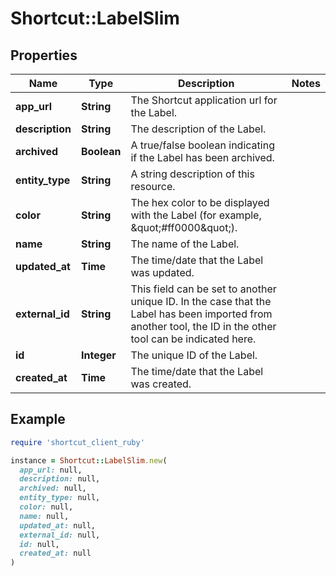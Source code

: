 # Shortcut::LabelSlim

## Properties

| Name | Type | Description | Notes |
| ---- | ---- | ----------- | ----- |
| **app_url** | **String** | The Shortcut application url for the Label. |  |
| **description** | **String** | The description of the Label. |  |
| **archived** | **Boolean** | A true/false boolean indicating if the Label has been archived. |  |
| **entity_type** | **String** | A string description of this resource. |  |
| **color** | **String** | The hex color to be displayed with the Label (for example, \&quot;#ff0000\&quot;). |  |
| **name** | **String** | The name of the Label. |  |
| **updated_at** | **Time** | The time/date that the Label was updated. |  |
| **external_id** | **String** | This field can be set to another unique ID. In the case that the Label has been imported from another tool, the ID in the other tool can be indicated here. |  |
| **id** | **Integer** | The unique ID of the Label. |  |
| **created_at** | **Time** | The time/date that the Label was created. |  |

## Example

```ruby
require 'shortcut_client_ruby'

instance = Shortcut::LabelSlim.new(
  app_url: null,
  description: null,
  archived: null,
  entity_type: null,
  color: null,
  name: null,
  updated_at: null,
  external_id: null,
  id: null,
  created_at: null
)
```


